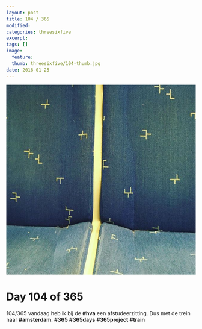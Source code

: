 ```yaml
---
layout: post
title: 104 / 365
modified:
categories: threesixfive
excerpt:
tags: []
image:
  feature: 
  thumb: threesixfive/104-thumb.jpg
date: 2016-01-25
---
```


![104](/images/threesixfive/104.jpg)

# Day 104 of 365

104/365 vandaag heb ik bij de **\#hva** een afstudeerzitting. Dus met de trein naar **\#amsterdam**. **\#365** **\#365days** **\#365project** **\#train** 
